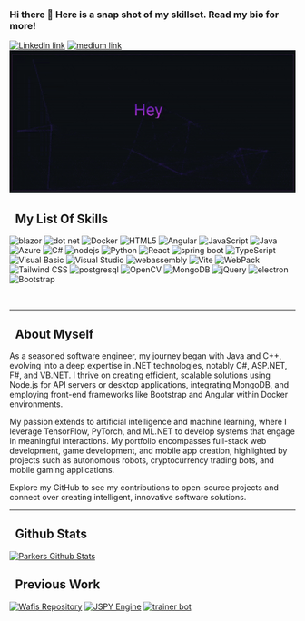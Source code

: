 ### Hi there 👋 Here is a snap shot of my skillset. Read my bio for more!
<a href="https://www.linkedin.com/in/parkerbidigare/"><img src="https://img.shields.io/badge/linkedin-%230077B5.svg?style=for-the-badge&logo=linkedin&logoColor=white" alt="Linkedin link"/></a>
<a href="https://medium.com/@parkerbidigare"><img src="https://img.shields.io/badge/Medium-12100E?style=for-the-badge&logo=medium&logoColor=white" alt="medium link"/></a>
<br/>
![Hey there, I am Parker Bidigare.](https://github.com/sovr610/sovr610/raw/master/github-gif.gif)

## &nbsp; My List Of Skills

<img src="https://cdn.jsdelivr.net/gh/devicons/devicon@latest/icons/blazor/blazor-original.svg" alt="blazor" width="50" height="50" title=".NET Blazor Framework"/> <img src="https://cdn.jsdelivr.net/gh/devicons/devicon@latest/icons/dot-net/dot-net-plain-wordmark.svg" alt="dot net" width="50" height="50" title=".NET"/> <img src="https://cdn.jsdelivr.net/gh/devicons/devicon@latest/icons/docker/docker-original-wordmark.svg" alt="Docker" Width="50" height="50" title="Docker"/> <img src="https://cdn.jsdelivr.net/gh/devicons/devicon@latest/icons/html5/html5-original-wordmark.svg" alt="HTML5" width="50" height="50" title="HTML5"/> <img src="https://cdn.jsdelivr.net/gh/devicons/devicon@latest/icons/angularjs/angularjs-original.svg" alt="Angular" width="50" height="50"/> <img src="https://cdn.jsdelivr.net/gh/devicons/devicon@latest/icons/javascript/javascript-plain.svg" alt="JavaScript" width="50" height="50" title="JavaScript"/> <img src="https://cdn.jsdelivr.net/gh/devicons/devicon@latest/icons/java/java-original-wordmark.svg" alt="Java" width="50" height="50" title="Java"/> <img src="https://cdn.jsdelivr.net/gh/devicons/devicon@latest/icons/azure/azure-original-wordmark.svg" alt="Azure" width="50" height="50" title="Azure"/> <img src="https://cdn.jsdelivr.net/gh/devicons/devicon@latest/icons/csharp/csharp-original.svg" alt="C#" width="50" height="50" title="C#"/> <img src="https://cdn.jsdelivr.net/gh/devicons/devicon@latest/icons/nodejs/nodejs-original-wordmark.svg" alt="nodejs" width="50" height="50" title="node.js"/> <img src="https://cdn.jsdelivr.net/gh/devicons/devicon@latest/icons/python/python-original-wordmark.svg" alt="Python" width="50" height="50" title="Python"/> <img src="https://cdn.jsdelivr.net/gh/devicons/devicon@latest/icons/react/react-original.svg" alt="React" width="50" height="50" title="React"/> <img src="https://cdn.jsdelivr.net/gh/devicons/devicon@latest/icons/spring/spring-original.svg" alt="spring boot" width="50" height="50" title="Spring Boot"/>
<img src="https://cdn.jsdelivr.net/gh/devicons/devicon@latest/icons/typescript/typescript-original.svg" alt="TypeScript" width="50" height="50" title="TypeScript"/> <img src="https://cdn.jsdelivr.net/gh/devicons/devicon@latest/icons/visualbasic/visualbasic-original.svg" alt="Visual Basic" width="50" height="50" title="Visual Basic"/> <img src="https://cdn.jsdelivr.net/gh/devicons/devicon@latest/icons/visualstudio/visualstudio-original.svg" alt="Visual Studio" width="50" height="50" title="Visual Studio"/> <img src="https://cdn.jsdelivr.net/gh/devicons/devicon@latest/icons/wasm/wasm-original.svg" alt="webassembly" width="50" height="50" title="Web Assembly"/> <img src="https://cdn.jsdelivr.net/gh/devicons/devicon@latest/icons/vitejs/vitejs-original.svg" alt="Vite" width="50" height="50" title="Vite"/> <img src="https://cdn.jsdelivr.net/gh/devicons/devicon@latest/icons/webpack/webpack-original.svg" alt="WebPack" width="50" height="50" title="WebPack"/> <img src="https://cdn.jsdelivr.net/gh/devicons/devicon@latest/icons/tailwindcss/tailwindcss-original.svg" alt="Tailwind CSS" width="50" height="50" title="TailWind CSS"/> <img src="https://cdn.jsdelivr.net/gh/devicons/devicon@latest/icons/postgresql/postgresql-original.svg" alt="postgresql" width="50" height="50" title="postgresql"/> <img src="https://cdn.jsdelivr.net/gh/devicons/devicon@latest/icons/opencv/opencv-original-wordmark.svg" alt="OpenCV" width="50" height="50" title="OpenCV"/> <img src="https://cdn.jsdelivr.net/gh/devicons/devicon@latest/icons/mongodb/mongodb-original-wordmark.svg" alt="MongoDB" width="50" height="50" title="MongoDB"/> <img src="https://cdn.jsdelivr.net/gh/devicons/devicon@latest/icons/jquery/jquery-plain-wordmark.svg" alt="jQuery" width="50" height="50" title="jQuery"/> <img src="https://cdn.jsdelivr.net/gh/devicons/devicon@latest/icons/electron/electron-original.svg" alt="electron" width="50" height="50" title="Electron"/> <img src="https://cdn.jsdelivr.net/gh/devicons/devicon@latest/icons/bootstrap/bootstrap-original.svg" alt="Bootstrap" width="50" height="50" title="Bootstrap"/>
          
          
          
          
          
<br/><hr/>
## &nbsp; About Myself
As a seasoned software engineer, my journey began with Java and C++, evolving into a deep expertise in .NET technologies, notably C#, ASP.NET, F#, and VB.NET. I thrive on creating efficient, scalable solutions using Node.js for API servers or desktop applications, integrating MongoDB, and employing front-end frameworks like Bootstrap and Angular within Docker environments.

My passion extends to artificial intelligence and machine learning, where I leverage TensorFlow, PyTorch, and ML.NET to develop systems that engage in meaningful interactions. My portfolio encompasses full-stack web development, game development, and mobile app creation, highlighted by projects such as autonomous robots, cryptocurrency trading bots, and mobile gaming applications.

Explore my GitHub to see my contributions to open-source projects and connect over creating intelligent, innovative software solutions.
<br/><hr/>

## &nbsp; Github Stats
[![Parkers Github Stats](https://github-readme-stats.vercel.app/api?username=sovr610)](https://github.com/anuraghazra/github-readme-stats)

## &nbsp; Previous Work
[![Wafis Repository](https://github-readme-stats.vercel.app/api/pin/?username=sovr610&repo=Wafis&bg_color=0d1116&title_color=ce09ec&text_color=a4aacb&icon_color=007ec6)](https://github.com/anuraghazra/github-readme-stats) [![JSPY Engine](https://github-readme-stats.vercel.app/api/pin/?username=sovr610&repo=JSPY_ParkerEngine&bg_color=0d1116&title_color=ce09ec&text_color=a4aacb&icon_color=007ec6)](https://github.com/anuraghazra/github-readme-stats) [![trainer bot](https://github-readme-stats.vercel.app/api/pin/?username=sovr610&repo=trainerBot&bg_color=0d1116&title_color=ce09ec&text_color=a4aacb&icon_color=007ec6)](https://github.com/anuraghazra/github-readme-stats)

<!--
**sovr610/sovr610** is a ✨ _special_ ✨ repository because its `README.md` (this file) appears on your GitHub profile.

Here are some ideas to get you started:

- 🔭 I’m currently working on ...
- 🌱 I’m currently learning ...
- 👯 I’m looking to collaborate on ...
- 🤔 I’m looking for help with ...
- 💬 Ask me about ...
- 📫 How to reach me: ...
- 😄 Pronouns: ...
- ⚡ Fun fact: ...
-->
